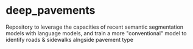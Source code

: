 # deep_pavements
Repository to leverage the capacities of recent semantic segmentation models with language models, and train a more "conventional" model to identify roads &amp; sidewalks alngside pavement type
